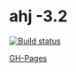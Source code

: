 # ahj -3.2

[![Build status](https://ci.appveyor.com/api/projects/status/o12vjybbfte2sv9l?svg=true)](https://ci.appveyor.com/project/i-hit/ahj-3-2)

[GH-Pages](https://i-hit.github.io/ahj-3.2/)

